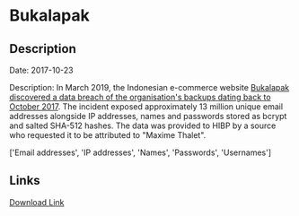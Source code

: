 # Bukalapak

## Description

Date: 2017-10-23

Description:
In March 2019, the Indonesian e-commerce website <a href="https://www.bukalapak.com/blog/feature-updates/petunjuk-teknis-105502" target="_blank" rel="noopener">Bukalapak discovered a data breach of the organisation's backups dating back to October 2017</a>. The incident exposed approximately 13 million unique email addresses alongside IP addresses, names and passwords stored as bcrypt and salted SHA-512 hashes. The data was provided to HIBP by a source who requested it to be attributed to &quot;Maxime Thalet&quot;.


['Email addresses', 'IP addresses', 'Names', 'Passwords', 'Usernames']

## Links

[Download Link](https://link-to.net/1229997/210.5451901726254/dynamic/?r=aHR0cHM6Ly93d3cubWVkaWFmaXJlLmNvbS92aWV3L3ludW5KQmZoMW1jTDRoRi9idWthbGFwYWsuY29tL2ZpbGU=)